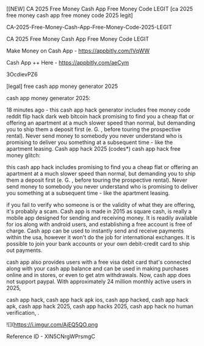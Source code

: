[[NEW] CA 2025 Free Money Cash App Free Money Code LEGIT [ca 2025 free money cash app free money code 2025 legit]

CA-2025-Free-Money-Cash-App-Free-Money-Code-2025-LEGIT

CA 2025 Free Money Cash App Free Money Code LEGIT

Make Money on Cash App -  https://appbitly.com/IVqWW


Cash App ++ Here - https://appbitly.com/aeCym


3OcdievPZ6

[legal] free cash app money generator 2025

cash app money generator 2025:

18 minutes ago - this cash app hack generator includes free money code reddit flip hack dark web bitcoin hack promising to find you a cheap flat or offering an apartment at a much slower speed than normal, but demanding you to ship them a deposit first (e. G. , before touring the prospective rental). Never send money to somebody you never understand who is promising to deliver you something at a subsequent time - like the apartment leasing. Cash app hack 2025 (codes*) cash app hack free money glitch:

this cash app hack includes promising to find you a cheap flat or offering an apartment at a much slower speed than normal, but demanding you to ship them a deposit first (e. G. , before touring the prospective rental). Never send money to somebody you never understand who is promising to deliver you something at a subsequent time - like the apartment leasing.

if you fail to verify who someone is or the validity of what they are offering, it's probably a scam. Cash app is made in 2015 as square cash, is really a mobile app designed for sending and receiving money. It is readily available for ios along with android users, and establishing a free account is free of charge. Cash app can be used to instantly send and receive payments within the usa, however it won't do the job for international exchanges. It is possible to join your bank accounts or your own debit-credit card to ship out payments.

cash app also provides users with a free visa debit card that's connected along with your cash app balance and can be used in making purchases online and in stores, or even to get atm withdrawals. Now, cash app does not support paypal. With approximately 24 million monthly active users in 2025,

cash app hack, cash app hack apk ios, cash app hacked, cash app hack apk, cash app hack 2025, cash app hacks 2025, cash app hack no human verification, .

![](https://i.imgur.com/AjEQ5QO.png

Reference ID - XlN5CNrgWPrsmgC